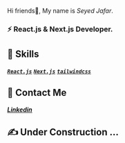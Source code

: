 Hi friends👋, My name is _Seyed Jafar_.
### ⚡ React.js & Next.js Developer.

## 🔭 Skills
<a href="https://reactjs.org/"><b>_`React.js`_</b></a>
<a href="https://nextjs.org/"><b>_`Next.js`_</b></a>
<a href="https://tailwindcss.com/"><b>_`tailwindcss`_</b></a>

## 💬 Contact Me
<a href="https://www.linkedin.com/in/seyed-jafar-seyed-hoseyni-ab3707209?lipi=urn%3Ali%3Apage%3Ad_flagship3_profile_view_base_contact_details%3B6lL9XD92QAG%2FH"><b>_Linkedin_</b></a> 
<!-- ⚡ <a href="https://codepen.io/sj-seyedhoseyni "><b>_Codepen_</b></a> -->

## :writing_hand: Under Construction ...
